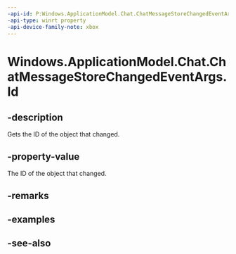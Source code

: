 ```yaml
---
-api-id: P:Windows.ApplicationModel.Chat.ChatMessageStoreChangedEventArgs.Id
-api-type: winrt property
-api-device-family-note: xbox
---
```


<!-- Property syntax
public string Id { get; }
-->

# Windows.ApplicationModel.Chat.ChatMessageStoreChangedEventArgs.Id

## -description
Gets the ID of the object that changed.

## -property-value
The ID of the object that changed.

## -remarks

## -examples

## -see-also
